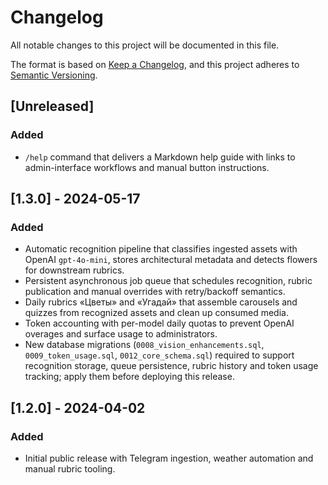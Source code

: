# Changelog

All notable changes to this project will be documented in this file.

The format is based on [Keep a Changelog](https://keepachangelog.com/en/1.1.0/),
and this project adheres to [Semantic Versioning](https://semver.org/spec/v2.0.0.html).

## [Unreleased]
### Added
- `/help` command that delivers a Markdown help guide with links to admin-interface workflows and manual button instructions.

## [1.3.0] - 2024-05-17
### Added
- Automatic recognition pipeline that classifies ingested assets with OpenAI `gpt-4o-mini`, stores architectural metadata and detects flowers for downstream rubrics.
- Persistent asynchronous job queue that schedules recognition, rubric publication and manual overrides with retry/backoff semantics.
- Daily rubrics «Цветы» and «Угадай» that assemble carousels and quizzes from recognized assets and clean up consumed media.
- Token accounting with per-model daily quotas to prevent OpenAI overages and surface usage to administrators.
- New database migrations (`0008_vision_enhancements.sql`, `0009_token_usage.sql`, `0012_core_schema.sql`) required to support recognition storage, queue persistence, rubric history and token usage tracking; apply them before deploying this release.

## [1.2.0] - 2024-04-02
### Added
- Initial public release with Telegram ingestion, weather automation and manual rubric tooling.
